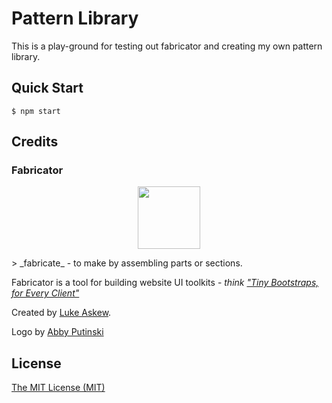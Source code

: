 # Pattern Library

This is a play-ground for testing out fabricator and creating my own pattern library.

## Quick Start

```shell
$ npm start
```

## Credits
### Fabricator
<p align="center">
  <img src="http://fbrctr.github.io/assets/toolkit/images/logo.svg" width="100">
</p>
> _fabricate_ - to make by assembling parts or sections.

Fabricator is a tool for building website UI toolkits - _think ["Tiny Bootstraps, for Every Client"](http://daverupert.com/2013/04/responsive-deliverables/#tiny-bootstraps-for-every-client)_

Created by [Luke Askew](http://twitter.com/lukeaskew).

Logo by [Abby Putinski](https://abbyputinski.com/)

## License

[The MIT License (MIT)](http://opensource.org/licenses/mit-license.php)
